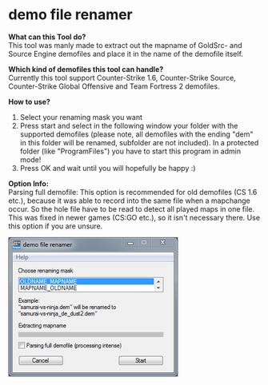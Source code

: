 # demo file renamer

**What can this Tool do?** <br />
This tool was manly made to extract out the mapname of
GoldSrc- and Source Engine demofiles and place it in the name of the demofile itself.

**Which kind of demofiles this tool can handle?** <br />
Currently this tool support Counter-Strike 1.6, Counter-Strike Source,
Counter-Strike Global Offensive and Team Fortress 2 demofiles.

**How to use?**
1. Select your renaming mask you want
2. Press start and select in the following window your folder with the supported demofiles
    (please note, all demofiles with the ending "dem" in this folder will be renamed, subfolder
    are not included).
    In a protected folder (like "ProgramFiles") you have to start this program in admin mode!
3. Press OK and wait until you will hopefully be happy :)

**Option Info:** <br />
Parsing full demofile: This option is recommended for old demofiles (CS 1.6 etc.),
because it was able to record into the same file when a mapchange occur. So the hole
file have to be read to detect all played maps in one file. This was fixed in newer
games (CS:GO etc.), so it isn't necessary there. Use this option if you are unsure.

![Alt text](_screenshots/AHK_demo-file-renamer_example.png)
